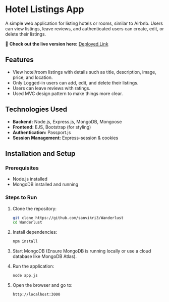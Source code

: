 # Hotel Listings App

A simple web application for listing hotels or rooms, similar to Airbnb. Users can view listings, leave reviews, and authenticated users can create, edit, or delete their listings.

🚀 **Check out the live version here:** [Deployed Link](https://wanderlust-0dpf.onrender.com/signup)

## Features

- View hotel/room listings with details such as title, description, image, price, and location.
- Only Logged-in users can add, edit, and delete their listings.
- Users can leave reviews with ratings.
- Used MVC design pattern to make things more clear.

## Technologies Used

- **Backend:** Node.js, Express.js, MongoDB, Mongoose
- **Frontend:** EJS, Bootstrap (for styling)
- **Authentication:** Passport.js
- **Session Management:** Express-session & cookies

## Installation and Setup

### Prerequisites
- Node.js installed
- MongoDB installed and running

### Steps to Run

1. Clone the repository:
   ```sh
   git clone https://github.com/sanvikri3/Wanderlust
   cd Wanderlust
   ```

2. Install dependencies:
   ```sh
   npm install
   ```

3. Start MongoDB (Ensure MongoDB is running locally or use a cloud database like MongoDB Atlas).

4. Run the application:
   ```sh
   node app.js
   ```

5. Open the browser and go to:
   ```sh
   http://localhost:3000
   ```

